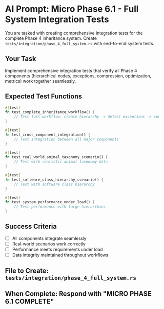 # AI Prompt: Micro Phase 6.1 - Full System Integration Tests

You are tasked with creating comprehensive integration tests for the complete Phase 4 inheritance system. Create `tests/integration/phase_4_full_system.rs` with end-to-end system tests.

## Your Task
Implement comprehensive integration tests that verify all Phase 4 components (hierarchical nodes, exceptions, compression, optimization, metrics) work together seamlessly.

## Expected Test Functions
```rust
#[test]
fn test_complete_inheritance_workflow() {
    // Test full workflow: create hierarchy -> detect exceptions -> compress -> optimize -> measure
}

#[test]
fn test_cross_component_integration() {
    // Test integration between all major components
}

#[test]
fn test_real_world_animal_taxonomy_scenario() {
    // Test with realistic animal taxonomy data
}

#[test]
fn test_software_class_hierarchy_scenario() {
    // Test with software class hierarchy
}

#[test]
fn test_system_performance_under_load() {
    // Test performance with large hierarchies
}
```

## Success Criteria
- [ ] All components integrate seamlessly
- [ ] Real-world scenarios work correctly
- [ ] Performance meets requirements under load
- [ ] Data integrity maintained throughout workflows

## File to Create: `tests/integration/phase_4_full_system.rs`
## When Complete: Respond with "MICRO PHASE 6.1 COMPLETE"